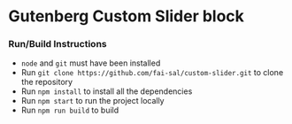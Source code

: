 # Gutenberg Custom Slider block

### Run/Build Instructions

- `node` and `git` must have been installed
- Run `git clone https://github.com/fai-sal/custom-slider.git` to clone the repository
- Run `npm install` to install all the dependencies
- Run `npm start` to run the project locally
- Run `npm run build` to build
